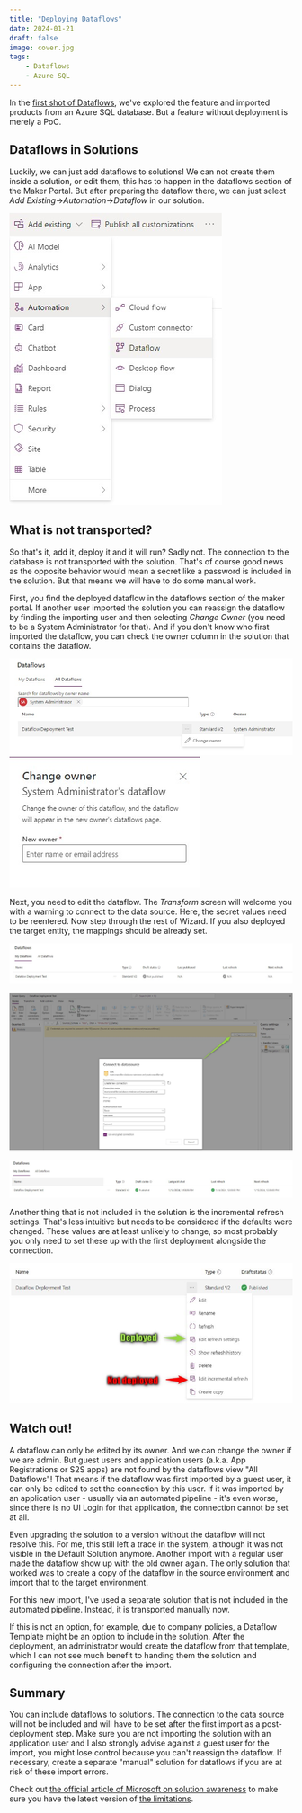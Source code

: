 ```yaml
---
title: "Deploying Dataflows"
date: 2024-01-21
draft: false
image: cover.jpg
tags: 
    - Dataflows
    - Azure SQL
---
```


In the [first shot of Dataflows](/post/my-first-shot/dataflows), we've explored the feature and imported products from an Azure SQL database. But a feature without deployment is merely a PoC. 

## Dataflows in Solutions
Luckily, we can just add dataflows to solutions! We can not create them inside a solution, or edit them, this has to happen in the dataflows section of the Maker Portal. But after preparing the dataflow there, we can just select _Add Existing_->_Automation_->_Dataflow_ in our solution.

![Dataflows are found under Automation.](AddExisting.jpg)

## What is not transported?
So that's it, add it, deploy it and it will run? Sadly not. The connection to the database is not transported with the solution. That's of course good news as the opposite behavior would mean a secret like a password is included in the solution. But that means we will have to do some manual work. 

First, you find the deployed dataflow in the dataflows section of the maker portal. If another user imported the solution you can reassign the dataflow by finding the importing user and then selecting _Change Owner_ (you need to be a System Administrator for that). And if you don't know who first imported the dataflow, you can check the owner column in the solution that contains the dataflow.

![](ChangeOwner.jpg) ![](ChangeOwner2.jpg) 

Next, you need to edit the dataflow. The _Transform_ screen will welcome you with a warning to connect to the data source. Here, the secret values need to be reentered.
Now step through the rest of Wizard. If you also deployed the target entity, the mappings should be already set.

![After the first deployment, the dataflow will need to be published.](PostDeployment.jpg)

![When selecting _Edit_, a warning guides you to enter the connection.](SetConnection.jpg)

![Once the wizard is completed, the dataflow will be published.](PostDeployment2.jpg)

Another thing that is not included in the solution is the incremental refresh settings. That's less intuitive but needs to be considered if the defaults were changed. These values are at least unlikely to change, so most probably you only need to set these up with the first deployment alongside the connection.

![While the Refresh Settings are transported, Incremental Refresh is not.](IncrementalRefresh.jpg)

## Watch out!
A dataflow can only be edited by its owner. And we can change the owner if we are admin. But guest users and application users (a.k.a. App Registrations or S2S apps) are not found by the dataflows view "All Dataflows"! That means if the dataflow was first imported by a guest user, it can only be edited to set the connection by this user. If it was imported by an application user - usually via an automated pipeline - it's even worse, since there is no UI Login for that application, the connection cannot be set at all. 

Even upgrading the solution to a version without the dataflow will not resolve this. For me, this still left a trace in the system, although it was not visible in the Default Solution anymore. Another import with a regular user made the dataflow show up with the old owner again. The only solution that worked was to create a copy of the dataflow in the source environment and import that to the target environment. 

For this new import, I've used a separate solution that is not included in the automated pipeline. Instead, it is transported manually now. 

If this is not an option, for example, due to company policies, a Dataflow Template might be an option to include in the solution. After the deployment, an administrator would create the dataflow from that template, which I can not see much benefit to handing them the solution and configuring the connection after the import.

## Summary
You can include dataflows to solutions. The connection to the data source will not be included and will have to be set after the first import as a post-deployment step. Make sure you are not importing the solution with an application user and I also strongly advise against a guest user for the import, you might lose control because you can't reassign the dataflow. If necessary, create a separate "manual" solution for dataflows if you are at risk of these import errors.

Check out [the official article of Microsoft on solution awareness](https://learn.microsoft.com/en-us/power-query/dataflows/dataflow-solution-awareness) to make sure you have the latest version of [the limitations](https://learn.microsoft.com/en-us/power-query/dataflows/dataflow-solution-awareness#known-limitations).
